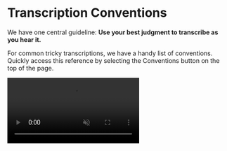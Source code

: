 # Transcription Conventions

We have one central guideline:
<strong class="highlight">Use your best judgment to transcribe as you hear it.</strong>

For common tricky transcriptions, we have a handy list of conventions. Quickly access this reference by selecting the Conventions button on the top of the page.

<video src="https://s3.amazonaws.com/togetherwelisten.nypl.org/video/twl_sample_conventions.mp4" preload="auto" class="toggle-sound sample-video" autoplay loop muted></video>

